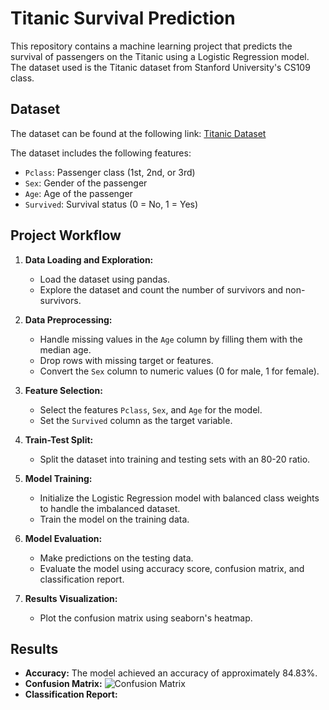 # Titanic Survival Prediction

This repository contains a machine learning project that predicts the survival of passengers on the Titanic using a Logistic Regression model. The dataset used is the Titanic dataset from Stanford University's CS109 class.

## Dataset

The dataset can be found at the following link:
[Titanic Dataset](https://web.stanford.edu/class/archive/cs/cs109/cs109.1166/stuff/titanic.csv)

The dataset includes the following features:
- `Pclass`: Passenger class (1st, 2nd, or 3rd)
- `Sex`: Gender of the passenger
- `Age`: Age of the passenger
- `Survived`: Survival status (0 = No, 1 = Yes)

## Project Workflow

1. **Data Loading and Exploration:**
   - Load the dataset using pandas.
   - Explore the dataset and count the number of survivors and non-survivors.

2. **Data Preprocessing:**
   - Handle missing values in the `Age` column by filling them with the median age.
   - Drop rows with missing target or features.
   - Convert the `Sex` column to numeric values (0 for male, 1 for female).

3. **Feature Selection:**
   - Select the features `Pclass`, `Sex`, and `Age` for the model.
   - Set the `Survived` column as the target variable.

4. **Train-Test Split:**
   - Split the dataset into training and testing sets with an 80-20 ratio.

5. **Model Training:**
   - Initialize the Logistic Regression model with balanced class weights to handle the imbalanced dataset.
   - Train the model on the training data.

6. **Model Evaluation:**
   - Make predictions on the testing data.
   - Evaluate the model using accuracy score, confusion matrix, and classification report.

7. **Results Visualization:**
   - Plot the confusion matrix using seaborn's heatmap.

## Results

- **Accuracy:** The model achieved an accuracy of approximately 84.83%.
- **Confusion Matrix:**
  ![Confusion Matrix](confusion_matrix.png)
- **Classification Report:**
